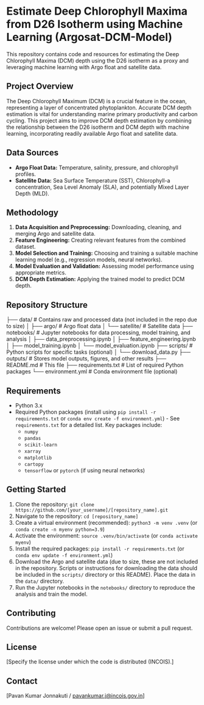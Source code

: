 # Estimate Deep Chlorophyll Maxima from D26 Isotherm using Machine Learning (Argosat-DCM-Model)

This repository contains code and resources for estimating the Deep Chlorophyll Maxima (DCM) depth using the D26 isotherm as a proxy and leveraging machine learning with Argo float and satellite data.

## Project Overview

The Deep Chlorophyll Maximum (DCM) is a crucial feature in the ocean, representing a layer of concentrated phytoplankton.  Accurate DCM depth estimation is vital for understanding marine primary productivity and carbon cycling. This project aims to improve DCM depth estimation by combining the relationship between the D26 isotherm and DCM depth with machine learning, incorporating readily available Argo float and satellite data.

## Data Sources

*   **Argo Float Data:** Temperature, salinity, pressure, and chlorophyll profiles.
*   **Satellite Data:** Sea Surface Temperature (SST), Chlorophyll-a concentration, Sea Level Anomaly (SLA), and potentially Mixed Layer Depth (MLD).

## Methodology

1.  **Data Acquisition and Preprocessing:** Downloading, cleaning, and merging Argo and satellite data.
2.  **Feature Engineering:** Creating relevant features from the combined dataset.
3.  **Model Selection and Training:** Choosing and training a suitable machine learning model (e.g., regression models, neural networks).
4.  **Model Evaluation and Validation:** Assessing model performance using appropriate metrics.
5.  **DCM Depth Estimation:** Applying the trained model to predict DCM depth.

## Repository Structure

├── data/          # Contains raw and processed data (not included in the repo due to size)
│   ├── argo/      # Argo float data
│   └── satellite/ # Satellite data
├── notebooks/     # Jupyter notebooks for data processing, model training, and analysis
│   ├── data_preprocessing.ipynb
│   ├── feature_engineering.ipynb
│   ├── model_training.ipynb
│   └── model_evaluation.ipynb
├── scripts/       # Python scripts for specific tasks (optional)
│   └── download_data.py
├── outputs/       # Stores model outputs, figures, and other results
├── README.md      # This file
├── requirements.txt # List of required Python packages
└── environment.yml # Conda environment file (optional)


## Requirements

*   Python 3.x
*   Required Python packages (install using `pip install -r requirements.txt` or `conda env create -f environment.yml`) - See `requirements.txt` for a detailed list.  Key packages include:
    *   `numpy`
    *   `pandas`
    *   `scikit-learn`
    *   `xarray`
    *   `matplotlib`
    *   `cartopy`
    *   `tensorflow` or `pytorch` (if using neural networks)

## Getting Started

1.  Clone the repository: `git clone https://github.com/[your_username]/[repository_name].git`
2.  Navigate to the repository: `cd [repository_name]`
3.  Create a virtual environment (recommended): `python3 -m venv .venv` (or `conda create -n myenv python=3.9`)
4.  Activate the environment: `source .venv/bin/activate` (or `conda activate myenv`)
5.  Install the required packages: `pip install -r requirements.txt` (or `conda env update -f environment.yml`)
6.  Download the Argo and satellite data (due to size, these are not included in the repository.  Scripts or instructions for downloading the data should be included in the `scripts/` directory or this README).  Place the data in the `data/` directory.
7.  Run the Jupyter notebooks in the `notebooks/` directory to reproduce the analysis and train the model.

## Contributing

Contributions are welcome! Please open an issue or submit a pull request.

## License

[Specify the license under which the code is distributed (INCOIS).]

## Contact
[Pavan Kumar Jonnakuti / pavankumar.j@incois.gov.in]

